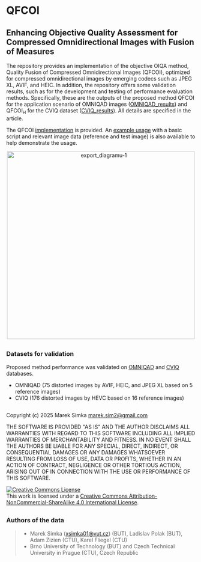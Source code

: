 # QFCOI
##  Enhancing Objective Quality Assessment for Compressed Omnidirectional Images with Fusion of Measures

The repository provides an implementation of the objective OIQA method, Quality Fusion of Compressed Omnidirectional Images (QFCOI), optimized for compressed omnidirectional images by emerging codecs such as JPEG XL, AVIF, and HEIC. 
In addition, the repository offers some validation results, such as for the development and testing of performance evaluation methods. Specifically, these are the outputs of the proposed method QFCOI for the application scenario of OMNIQAD images ([OMNIQAD_results](https://github.com/xsimka/QFCOI/blob/main/Data/OMNIQAD_results)) and QFCOI<sub>H</sub> for the CVIQ dataset ([CVIQ_results](https://github.com/xsimka/QFCOI/blob/main/Data/CVIQ_results)). All details are specified in the article. 

The QFCOI [implementation](https://github.com/xsimka/QFCOI/blob/main/QFCOI.m) is provided. An [example usage]([https://zenodo.org/doi/10.5281/zenodo.7607070](https://github.com/xsimka/QFCOI/tree/main/Example_usage)) with a basic script and relevant image data (reference and test image) is also available to help demonstrate the usage. 

<!-- Tento text se nezobrazí v README     ![export_diagramu-1](https://github.com/user-attachments/assets/7fc04381-ac06-4968-9fad-0b86f202acdf)                -->

<p align="center">
  <img src="https://github.com/user-attachments/assets/7fc04381-ac06-4968-9fad-0b86f202acdf" alt="export_diagramu-1" width="500"/>
</p>


##
### Datasets for validation
Proposed method performance was validated on [OMNIQAD](https://zenodo.org/doi/10.5281/zenodo.7607070) and [CVIQ](https://github.com/sunwei925/CVIQDatabase) databases. 
- OMNIQAD (75 distorted images by AVIF, HEIC, and JPEG XL based on 5 reference images)
- CVIQ (176 distorted images by HEVC based on 16 reference images)



##
Copyright (c) 2025 Marek Simka marek.sim2@gmail.com

THE SOFTWARE IS PROVIDED "AS IS" AND THE AUTHOR DISCLAIMS ALL WARRANTIES WITH REGARD TO THIS SOFTWARE INCLUDING ALL IMPLIED WARRANTIES OF MERCHANTABILITY AND FITNESS. IN NO EVENT SHALL THE AUTHORS BE LIABLE FOR ANY SPECIAL, DIRECT, INDIRECT, OR CONSEQUENTIAL DAMAGES OR ANY DAMAGES WHATSOEVER RESULTING FROM LOSS OF USE, DATA OR PROFITS, WHETHER IN AN ACTION OF CONTRACT, NEGLIGENCE OR OTHER TORTIOUS ACTION, ARISING OUT OF IN CONNECTION WITH THE USE OR PERFORMANCE OF THIS SOFTWARE.

<a rel="license" href="http://creativecommons.org/licenses/by-nc-sa/4.0/"><img alt="Creative Commons License" style="border-width:0" src="https://i.creativecommons.org/l/by-nc-sa/4.0/88x31.png" /></a><br />This work is licensed under a <a rel="license" href="http://creativecommons.org/licenses/by-nc-sa/4.0/">Creative Commons Attribution-NonCommercial-ShareAlike 4.0 International License</a>.

##
### Authors of the data
>- Marek Simka (xsimka01@vut.cz) (BUT), Ladislav Polak (BUT), Adam Zizien (CTU), Karel Fliegel (CTU)
>- Brno University of Technology (BUT) and Czech Technical University in Prague (CTU), Czech Republic
